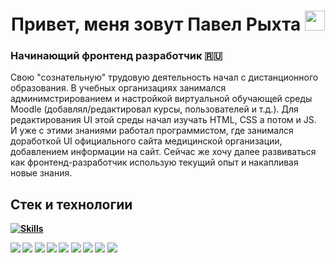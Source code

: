 <h1 align="center">Привет, меня зовут Павел Рыхта 
<img src="https://github.com/blackcater/blackcater/raw/main/images/Hi.gif" height="32"/></h1>
<h3>Начинающий фронтенд разработчик 🇷🇺</h3>
<p>  Свою "сознательную" трудовую деятельность начал с дистанционного образования. В учебных организациях занимался админимстрированием и настройкой виртуальной обучающей среды Moodle (добавлял/редактировал курсы, пользователей и т.д.). Для редактирования UI этой среды начал изучать HTML, CSS а потом и JS. И уже с этими знаниями работал программистом, где занимался доработкой UI официального сайта медицинской организации, добавлением информации на сайт. Сейчас же хочу далее развиваться как фронтенд-разработчик использую текущий опыт и накапливая новые знания.</p>
  

<strong>

##  Стек и технологии
  
[![Skills](https://skillicons.dev/icons?i=react,ts,js,nextjs,redux,mongodb,html,css,git)](https://skillicons.dev)
  
  ![](https://img.shields.io/badge/Code-React-informational?style=flat&logo=React&logoColor=white&color=blue)
  ![](https://img.shields.io/badge/Code-TypeScript-informational?style=flat&logo=TypeScript&logoColor=white&color=blue)
    ![](https://img.shields.io/badge/Code-JavaScript-informational?style=flat&logo=JavaScript&logoColor=white&color=blue)
    ![](https://img.shields.io/badge/Code-Next.js-informational?style=flat&logo=Next.js&logoColor=white&color=blue)
    ![](https://img.shields.io/badge/Code-Redux-informational?style=flat&logo=Redux&logoColor=white&color=blue)
    ![](https://img.shields.io/badge/Code-MongoDB-informational?style=flat&logo=MongoDB&logoColor=white&color=blue)
    ![](https://img.shields.io/badge/Code-HTML-informational?style=flat&logo=HTML&logoColor=white&color=blue)
    ![](https://img.shields.io/badge/Code-CSS-informational?style=flat&logo=CSS&logoColor=white&color=blue)
    ![](https://img.shields.io/badge/Tools-Git-informational?style=flat&logo=Git&logoColor=white&color=blue)


  
  
<!--   ## 🔧 Technologies & Tools
![](https://img.shields.io/badge/Editor-Visual_Studio_Code-informational?style=flat&logo=visual-studio-code&logoColor=white&color=blue)
![](https://img.shields.io/badge/Code-JavaScript-informational?style=flat&logo=javascript&logoColor=white&color=blue)
![](https://img.shields.io/badge/Code-React-informational?style=flat&logo=React&logoColor=white&color=blue)
![](https://img.shields.io/badge/Shell-Bash-informational?style=flat&logo=gnu-bash&logoColor=white&color=blue)
![](https://img.shields.io/badge/Tools-Docker-informational?style=flat&logo=docker&logoColor=white&color=blue)
 -->
<!--
**paHa345/paHa345** is a ✨ _special_ ✨ repository because its `README.md` (this file) appears on your GitHub profile.

Here are some ideas to get you started:

- 🔭 I’m currently working on ...
- 🌱 I’m currently learning ...
- 👯 I’m looking to collaborate on ...
- 🤔 I’m looking for help with ...
- 💬 Ask me about ...
- 📫 How to reach me: ...
- 😄 Pronouns: ...
- ⚡ Fun fact: ...
-->
